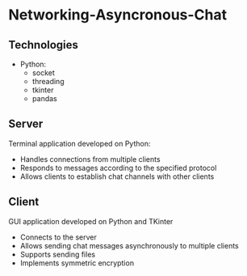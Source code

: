 # Networking-Asyncronous-Chat

## Technologies
* Python:
    * socket
    * threading
    * tkinter
    * pandas

## Server
Terminal application developed on Python:
* Handles connections from multiple clients
* Responds to messages according to the specified protocol
* Allows clients to establish chat channels with other clients

## Client
GUI application developed on Python and TKinter
* Connects to the server
* Allows sending chat messages asynchronously to multiple clients
* Supports sending files
* Implements symmetric encryption



